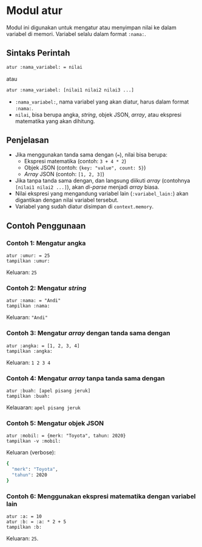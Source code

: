 # Modul atur
Modul ini digunakan untuk mengatur atau menyimpan nilai ke dalam variabel di memori. Variabel selalu dalam format `:nama:`.

## Sintaks Perintah
```bash
atur :nama_variabel: = nilai
```
atau
```bash
atur :nama_variabel: [nilai1 nilai2 nilai3 ...]
```

- `:nama_variabel:`, nama variabel yang akan diatur, harus dalam format `:nama:`.
- `nilai`, bisa berupa angka, _string_, objek JSON, _array_, atau ekspresi matematika yang akan dihitung.

## Penjelasan
- Jika menggunakan tanda sama dengan (`=`), nilai bisa berupa:
  - Ekspresi matematika (contoh: `3 + 4 * 2`)
  - Objek JSON (contoh: `{key: "value", count: 5}`)
  - _Array_ JSON (contoh: `[1, 2, 3]`)
- Jika tanpa tanda sama dengan, dan langsung diikuti _array_ (contohnya `[nilai1 nilai2 ...]`), akan _di-parse_ menjadi _array_ biasa.
- Nilai ekspresi yang mengandung variabel lain (`:variabel_lain:`) akan digantikan dengan nilai variabel tersebut.
- Variabel yang sudah diatur disimpan di `context.memory`.

## Contoh Penggunaan
### Contoh 1: Mengatur angka
```earl
atur :umur: = 25
tampilkan :umur:
```

Keluaran: `25`

### Contoh 2: Mengatur _string_
```earl
atur :nama: = "Andi"
tampilkan :nama:
```

Keluaran: `"Andi"`

### Contoh 3: Mengatur _array_ dengan tanda sama dengan
```earl
atur :angka: = [1, 2, 3, 4]
tampilkan :angka:
```

Keluaran: `1 2 3 4`

### Contoh 4: Mengatur _array_ tanpa tanda sama dengan
```earl
atur :buah: [apel pisang jeruk]
tampilkan :buah:
```

Kelauaran: `apel pisang jeruk`

### Contoh 5: Mengatur objek JSON
```earl
atur :mobil: = {merk: "Toyota", tahun: 2020}
tampilkan -v :mobil:
```

Keluaran (verbose):
```bash
{
  "merk": "Toyota",
  "tahun": 2020
}
```

### Contoh 6: Menggunakan ekspresi matematika dengan variabel lain
```earl
atur :a: = 10
atur :b: = :a: * 2 + 5
tampilkan :b:
```

Keluaran: `25`.
